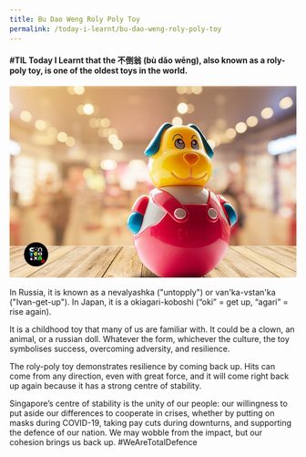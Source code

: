 ```yaml
---
title: Bu Dao Weng Roly Poly Toy
permalink: /today-i-learnt/bu-dao-weng-roly-poly-toy
---
```


####  #TIL Today I Learnt that the 不倒翁 (bù dǎo wēng), also known as a roly-poly toy, is one of the oldest toys in the world. 

![Alt text for image on Isomer site](/images/til_rolypoly.jpg)

In Russia, it is known as a nevаlyashka ("untopply") or van'ka-vstan'ka ("Ivan-get-up"). In Japan, it is a okiagari-koboshi (“oki” = get up, “agari” = rise again).

It is a childhood toy that many of us are familiar with. It could be a clown, an animal, or a russian doll. Whatever the form, whichever the culture, the toy symbolises success, overcoming adversity, and resilience.

The roly-poly toy demonstrates resilience by coming back up. Hits can come from any direction, even with great force, and it will come right back up again because it has a strong centre of stability.

Singapore’s centre of stability is the unity of our people: our willingness to put aside our differences to cooperate in crises, whether by putting on masks during COVID-19, taking pay cuts during downturns, and supporting the defence of our nation. We may wobble from the impact, but our cohesion brings us back up. #WeAreTotalDefence